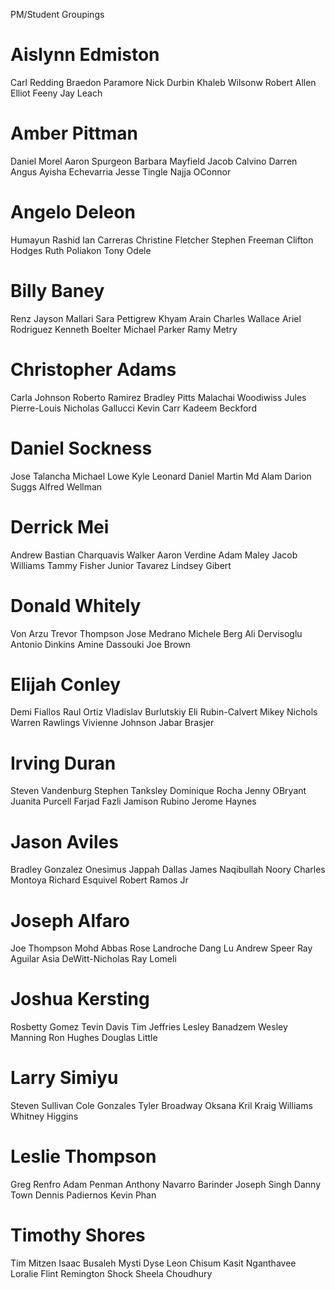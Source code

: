 PM/Student Groupings
# Aislynn Edmiston
  Carl Redding
  Braedon Paramore
  Nick Durbin
  Khaleb Wilsonw
  Robert Allen
  Elliot Feeny
  Jay Leach

# Amber Pittman
  Daniel Morel
  Aaron Spurgeon
  Barbara Mayfield
  Jacob Calvino
  Darren Angus
  Ayisha Echevarria
  Jesse Tingle
  Najja OConnor

# Angelo Deleon
  Humayun Rashid
  Ian Carreras
  Christine Fletcher
  Stephen Freeman
  Clifton Hodges
  Ruth Poliakon
  Tony Odele

# Billy Baney
  Renz Jayson Mallari
  Sara Pettigrew
  Khyam Arain
  Charles Wallace
  Ariel Rodriguez
  Kenneth Boelter
  Michael Parker
  Ramy Metry

# Christopher Adams
  Carla Johnson
  Roberto Ramirez
  Bradley Pitts
  Malachai Woodiwiss
  Jules Pierre-Louis
  Nicholas Gallucci
  Kevin Carr
  Kadeem Beckford

# Daniel Sockness
  Jose Talancha
  Michael Lowe
  Kyle Leonard
  Daniel Martin
  Md Alam
  Darion Suggs
  Alfred Wellman

# Derrick Mei
  Andrew Bastian
  Charquavis Walker
  Aaron Verdine
  Adam Maley
  Jacob Williams
  Tammy Fisher
  Junior Tavarez
  Lindsey Gibert

# Donald Whitely
  Von Arzu
  Trevor Thompson
  Jose Medrano
  Michele Berg
  Ali Dervisoglu
  Antonio Dinkins
  Amine Dassouki
  Joe Brown

# Elijah Conley
  Demi Fiallos
  Raul Ortiz
  Vladislav Burlutskiy
  Eli Rubin-Calvert
  Mikey Nichols
  Warren Rawlings
  Vivienne Johnson
  Jabar Brasjer

# Irving Duran
  Steven Vandenburg
  Stephen Tanksley
  Dominique Rocha
  Jenny OBryant
  Juanita Purcell
  Farjad Fazli
  Jamison Rubino
  Jerome Haynes

# Jason Aviles
  Bradley Gonzalez
  Onesimus Jappah
  Dallas James
  Naqibullah Noory
  Charles Montoya
  Richard Esquivel
  Robert Ramos Jr

# Joseph Alfaro
  Joe Thompson
  Mohd Abbas
  Rose Landroche
  Dang Lu
  Andrew Speer
  Ray Aguilar
  Asia DeWitt-Nicholas
  Ray Lomeli

# Joshua Kersting
  Rosbetty Gomez
  Tevin Davis
  Tim Jeffries
  Lesley Banadzem
  Wesley Manning
  Ron Hughes
  Douglas Little

# Larry Simiyu
  Steven Sullivan
  Cole Gonzales
  Tyler Broadway
  Oksana Kril
  Kraig Williams
  Whitney Higgins

# Leslie Thompson
  Greg Renfro
  Adam Penman
  Anthony Navarro
  Barinder Joseph Singh
  Danny Town
  Dennis Padiernos
  Kevin Phan

# Timothy Shores 
  Tim Mitzen
  Isaac Busaleh
  Mysti Dyse
  Leon Chisum
  Kasit Nganthavee
  Loralie Flint
  Remington Shock
  Sheela Choudhury